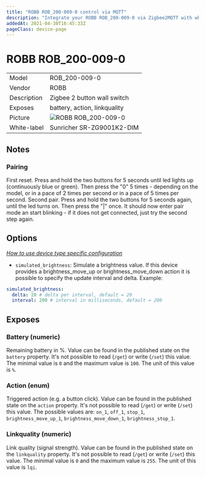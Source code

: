 ```yaml
---
title: "ROBB ROB_200-009-0 control via MQTT"
description: "Integrate your ROBB ROB_200-009-0 via Zigbee2MQTT with whatever smart home infrastructure you are using without the vendor's bridge or gateway."
addedAt: 2021-04-30T16:45:33Z
pageClass: device-page
---
```


<!-- !!!! -->
<!-- ATTENTION: This file is auto-generated through docgen! -->
<!-- You can only edit the "Notes"-Section between the two comment lines "Notes BEGIN" and "Notes END". -->
<!-- Do not use h1 or h2 heading within "## Notes"-Section. -->
<!-- !!!! -->

# ROBB ROB_200-009-0

|     |     |
|-----|-----|
| Model | ROB_200-009-0  |
| Vendor  | ROBB  |
| Description | Zigbee 2 button wall switch |
| Exposes | battery, action, linkquality |
| Picture | ![ROBB ROB_200-009-0](https://www.zigbee2mqtt.io/images/devices/ROB_200-009-0.jpg) |
| White-label | Sunricher SR-ZG9001K2-DIM |


<!-- Notes BEGIN: You can edit here. Add "## Notes" headline if not already present. -->
## Notes


### Pairing
First reset. Press and hold the two buttons for 5 seconds until led lights up (continuously blue or green). Then press the "0" 5 times - depending on the model, or in a pace of 2 times per second or in a pace of 5 times per second. Second pair. Press and hold the  two buttons for 5 seconds again, until the led turns on. Then press the "|" once. It should now enter pair mode an start blinking - if it does not get connected, just try the second step again.
<!-- Notes END: Do not edit below this line -->


## Options
*[How to use device type specific configuration](../guide/configuration/devices-groups.md#specific-device-options)*

* `simulated_brightness`: Simulate a brightness value. If this device provides a brightness_move_up or brightness_move_down action it is possible to specify the update interval and delta. Example:
```yaml
simulated_brightness:
  delta: 20 # delta per interval, default = 20
  interval: 200 # interval in milliseconds, default = 200
```


## Exposes

### Battery (numeric)
Remaining battery in %.
Value can be found in the published state on the `battery` property.
It's not possible to read (`/get`) or write (`/set`) this value.
The minimal value is `0` and the maximum value is `100`.
The unit of this value is `%`.

### Action (enum)
Triggered action (e.g. a button click).
Value can be found in the published state on the `action` property.
It's not possible to read (`/get`) or write (`/set`) this value.
The possible values are: `on_1`, `off_1`, `stop_1`, `brightness_move_up_1`, `brightness_move_down_1`, `brightness_stop_1`.

### Linkquality (numeric)
Link quality (signal strength).
Value can be found in the published state on the `linkquality` property.
It's not possible to read (`/get`) or write (`/set`) this value.
The minimal value is `0` and the maximum value is `255`.
The unit of this value is `lqi`.

